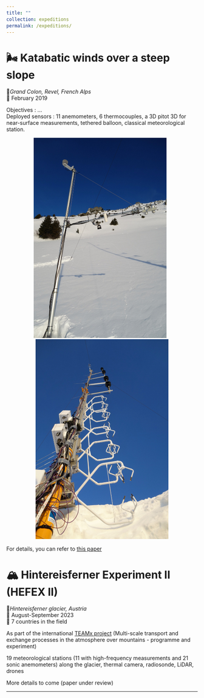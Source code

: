 ```yaml
---
title: ""
collection: expeditions
permalink: /expeditions/
---
```

# 🌬️ Katabatic winds over a steep slope

📍*Grand Colon, Revel, French Alps*  
📅 February 2019  

Objectives : ...  
Deployed sensors : 11 anemometers, 6 thermocouples, a 3D pitot 3D for near-surface measurements, tethered balloon, classical meteorological station.  

<div style="text-align: center;">
  <div style="display: inline-block; margin-right: 10px;">
    <img src="/images/Grand_Colon/DSC02877.JPG" alt="Meteorological mast" width="350" />
  </div>
  <div style="display: inline-block;">
    <img src="/images/Grand_Colon/DSC02897.JPG" alt="Turbulence mast" width="350" />
  </div>
</div>


For details, you can refer to [this paper](https://hal.science/hal-03350043/file/Charrondi%C3%A8re2022.pdf)  

# 🏔️ Hintereisferner Experiment II (HEFEX II) 

📍*Hintereisferner glacier, Austria*  
📅 August-September 2023  
👤 7 countries in the field  

As part of the international [TEAMx project](https://www.teamx-programme.org/) (Multi-scale transport and exchange processes in the atmosphere over mountains - programme and experiment)

19 meteorological stations (11 with high-frequency measurements and 21 sonic anemometers) along the glacier, thermal camera, radiosonde, LiDAR, drones

More details to come (paper under review)

---






